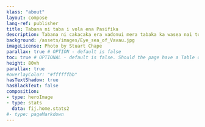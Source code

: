 ```yaml
---
klass: "about"
layout: compose
lang-ref: publisher
title: Tabana ni taba i vola ena Pasifika
description: Tabana ni cakacaka era vadonui mera tabaka ka wasea nai tukutuku sokumuni
background: /assets/images/Eye_sea_of_Vavau.jpg
imageLicense: Photo by Stuart Chape
parallax: true # OPTION - default is false
toc: true # OPTIONAL - default is false. Should the page have a Table of Contents
height: 80vh
parallax: true
#overlayColor: "#ffffffbb"
hasTextShadow: true
hasBlackText: false
composition:
- type: heroImage
- type: stats
  data: fij.home.stats2
#- type: pageMarkdown
---
```

